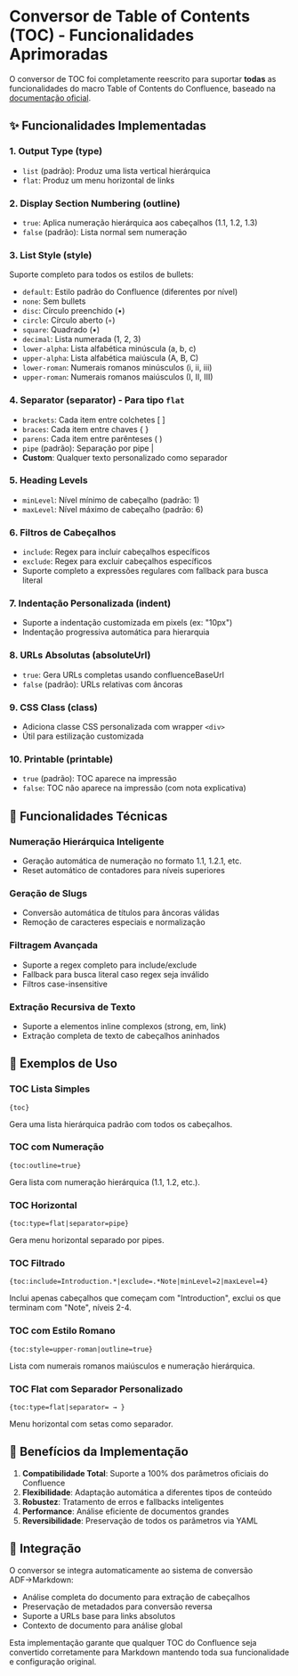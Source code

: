 # Conversor de Table of Contents (TOC) - Funcionalidades Aprimoradas

O conversor de TOC foi completamente reescrito para suportar **todas** as funcionalidades do macro Table of Contents do Confluence, baseado na [documentação oficial](https://confluence.atlassian.com/doc/table-of-contents-macro-182682099.html).

## ✨ Funcionalidades Implementadas

### 1. **Output Type (type)**
- `list` (padrão): Produz uma lista vertical hierárquica
- `flat`: Produz um menu horizontal de links

### 2. **Display Section Numbering (outline)**
- `true`: Aplica numeração hierárquica aos cabeçalhos (1.1, 1.2, 1.3)
- `false` (padrão): Lista normal sem numeração

### 3. **List Style (style)**
Suporte completo para todos os estilos de bullets:
- `default`: Estilo padrão do Confluence (diferentes por nível)
- `none`: Sem bullets
- `disc`: Círculo preenchido (•)
- `circle`: Círculo aberto (◦)
- `square`: Quadrado (▪)
- `decimal`: Lista numerada (1, 2, 3)
- `lower-alpha`: Lista alfabética minúscula (a, b, c)
- `upper-alpha`: Lista alfabética maiúscula (A, B, C)
- `lower-roman`: Numerais romanos minúsculos (i, ii, iii)
- `upper-roman`: Numerais romanos maiúsculos (I, II, III)

### 4. **Separator (separator)** - Para tipo `flat`
- `brackets`: Cada item entre colchetes [ ]
- `braces`: Cada item entre chaves { }
- `parens`: Cada item entre parênteses ( )
- `pipe` (padrão): Separação por pipe |
- **Custom**: Qualquer texto personalizado como separador

### 5. **Heading Levels**
- `minLevel`: Nível mínimo de cabeçalho (padrão: 1)
- `maxLevel`: Nível máximo de cabeçalho (padrão: 6)

### 6. **Filtros de Cabeçalhos**
- `include`: Regex para incluir cabeçalhos específicos
- `exclude`: Regex para excluir cabeçalhos específicos
- Suporte completo a expressões regulares com fallback para busca literal

### 7. **Indentação Personalizada (indent)**
- Suporte a indentação customizada em pixels (ex: "10px")
- Indentação progressiva automática para hierarquia

### 8. **URLs Absolutas (absoluteUrl)**
- `true`: Gera URLs completas usando confluenceBaseUrl
- `false` (padrão): URLs relativas com âncoras

### 9. **CSS Class (class)**
- Adiciona classe CSS personalizada com wrapper `<div>`
- Útil para estilização customizada

### 10. **Printable (printable)**
- `true` (padrão): TOC aparece na impressão
- `false`: TOC não aparece na impressão (com nota explicativa)

## 🔧 Funcionalidades Técnicas

### Numeração Hierárquica Inteligente
- Geração automática de numeração no formato 1.1, 1.2.1, etc.
- Reset automático de contadores para níveis superiores

### Geração de Slugs
- Conversão automática de títulos para âncoras válidas
- Remoção de caracteres especiais e normalização

### Filtragem Avançada
- Suporte a regex completo para include/exclude
- Fallback para busca literal caso regex seja inválido
- Filtros case-insensitive

### Extração Recursiva de Texto
- Suporte a elementos inline complexos (strong, em, link)
- Extração completa de texto de cabeçalhos aninhados

## 📝 Exemplos de Uso

### TOC Lista Simples
```confluence
{toc}
```
Gera uma lista hierárquica padrão com todos os cabeçalhos.

### TOC com Numeração
```confluence
{toc:outline=true}
```
Gera lista com numeração hierárquica (1.1, 1.2, etc.).

### TOC Horizontal
```confluence
{toc:type=flat|separator=pipe}
```
Gera menu horizontal separado por pipes.

### TOC Filtrado
```confluence
{toc:include=Introduction.*|exclude=.*Note|minLevel=2|maxLevel=4}
```
Inclui apenas cabeçalhos que começam com "Introduction", exclui os que terminam com "Note", níveis 2-4.

### TOC com Estilo Romano
```confluence
{toc:style=upper-roman|outline=true}
```
Lista com numerais romanos maiúsculos e numeração hierárquica.

### TOC Flat com Separador Personalizado
```confluence
{toc:type=flat|separator= → }
```
Menu horizontal com setas como separador.

## 🎯 Benefícios da Implementação

1. **Compatibilidade Total**: Suporte a 100% dos parâmetros oficiais do Confluence
2. **Flexibilidade**: Adaptação automática a diferentes tipos de conteúdo
3. **Robustez**: Tratamento de erros e fallbacks inteligentes
4. **Performance**: Análise eficiente de documentos grandes
5. **Reversibilidade**: Preservação de todos os parâmetros via YAML

## 🔄 Integração

O conversor se integra automaticamente ao sistema de conversão ADF→Markdown:
- Análise completa do documento para extração de cabeçalhos
- Preservação de metadados para conversão reversa
- Suporte a URLs base para links absolutos
- Contexto de documento para análise global

Esta implementação garante que qualquer TOC do Confluence seja convertido corretamente para Markdown mantendo toda sua funcionalidade e configuração original. 